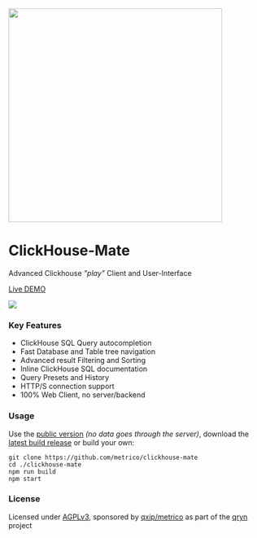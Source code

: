 <img src="https://user-images.githubusercontent.com/1423657/162776419-0330af12-7857-40c0-b660-254f8837a910.png" width=420 />

# ClickHouse-Mate
Advanced Clickhouse _"play"_ Client and User-Interface

[Live DEMO](https://metrico.github.io/clickhouse-mate/)


<a href="https://metrico.github.io/clickhouse-mate" target="_blank">
<img src="https://user-images.githubusercontent.com/1423657/169644456-41be26b6-3d9f-4965-9203-3069a01f20c4.png" />
</a>

### Key Features

- ClickHouse SQL Query autocompletion
- Fast Database and Table tree navigation
- Advanced result Filtering and Sorting
- Inline ClickHouse SQL documentation
- Query Presets and History
- HTTP/S connection support
- 100% Web Client, no server/backend

### Usage

Use the [public version](https://metrico.github.io/clickhouse-mate/) _(no data goes through the server)_, download the [latest build release](https://github.com/metrico/clickhouse-mate/releases/latest/download/release.zip) or build your own:

```
git clone https://github.com/metrico/clickhouse-mate
cd ./clickhouse-mate
npm run build
npm start
```



### License
Licensed under [AGPLv3](LICENSE), sponsored by [qxip/metrico](https://metrico.in) as part of the [qryn](https://cloki.org) project
